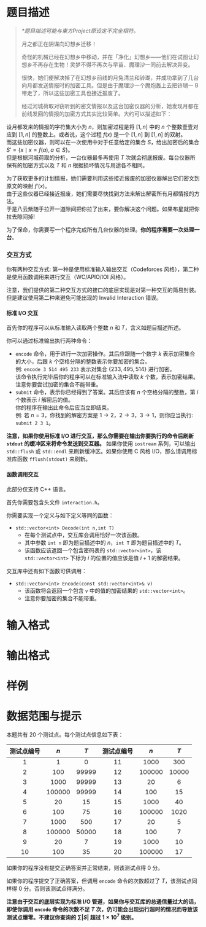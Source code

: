
# 题目描述

> *\*题目描述可能与東方Project原设定不完全相符。*
>
> 月之都正在阴谋向幻想乡迁移！
>
> 奇怪的机械已经在幻想乡中移动，并在「净化」幻想乡——他们在试图让幻想乡不再存在生物！灵梦不得不再次与早苗、魔理沙一同前去解决异变。
>
> 很快，她们便解决掉了在幻想乡前线的月兔清兰和铃瑚，并成功拿到了几台向月都发送情报时的加密工具。但是由于魔理沙一个魔炮轰上去把铃瑚一 B 带走了，所以这些加密工具也接近报废了。
>
> 经过河城荷取对窃听到的密文情报以及这台加密仪器的分析，她发现月都在前线发回的情报的加密方式其实比较简单。大约可以描述如下：

设月都发来的情报的字符集大小为 $n$，则加密过程是将 $[1,n]$ 中的 $n$ 个整数壹壹对应到 $[1,n]$ 的整数上。或者说，这个过程 $f(x)$ 是一个 $[1,n]$ 到 $[1,n]$ 的双射。  
而这些加密仪器，则可以在一次使用中对于任意给定的集合 $S$，给出加密后的集合 $S'=\{x\mid x=f(a),a\in S\}$。  
但是根据河城荷取的分析，一台仪器最多再使用 $T$ 次就会彻底报废。每台仪器所保有的加密方式以及 $T$ 和 $n$ 根据损坏情况与用途各不相同。

为了获取更多的计划情报，她们需要利用这些接近报废的加密仪器解出它们密文到原文的映射 $f'(x)$。  
由于这些仪器已经接近报废，她们需要尽快找到方法来解出解密所有月都情报的方法。  
于是八云紫随手拉开一道隙间把你拉了出来，要你解决这个问题。如果布星就把你拉去隙间掉!

为了保命，你需要写一个程序完成所有几台仪器的处理。**你的程序需要一次处理一台**。

### 交互方式

你有两种交互方式: 第一种是使用标准输入输出交互（Codeforces 风格），第二种是使用函数调用来进行交互（WC/APIO/IOI 风格）。

注意，我们提供的第二种交互方式的接口的底层实现是对第一种交互的简易封装。但是建议使用第二种来避免可能出现的 Invalid Interaction 错误。

#### 标准 I/O 交互

首先你的程序可以从标准输入读取两个整数 $n$ 和 $T$，含义如题目描述所述。

你可以通过标准输出执行两种命令：

- `encode` 命令，用于进行一次加密操作。其后应跟随一个数字 $k$ 表示加密集合的大小，后跟 $k$ 个空格分隔的整数表示你要加密的集合。  
  例: `encode 3 514 495 233` 表示对集合 $\{233,495,514\}$ 进行加密。  
  该命令执行完毕后你的程序可以在标准输入流中读取 $k$ 个数，表示加密结果。  
  注意你要尝试加密的集合不能带重。
- `submit` 命令，表示你已经得到了答案。其后应该有 $n$ 个空格分隔的整数，第 $i$ 个数表示 $i$ 解密后的值。  
  你的程序在输出此命令后应当立即结束。  
  例: 若 $n=3$，你找到的解密方案是 $1\rightarrow 2，2\rightarrow 3，3\rightarrow 1$，则你应当执行: `submit 2 3 1`。

**注意，如果你使用标准 I/O 进行交互，那么你需要在输出你要执行的命令后刷新 `stdout` 的缓冲区来将命令发送到交互器。** 如果你使用 `iostream` 系列，可以输出 `std::flush` 或 `std::endl` 来刷新缓冲区。如果你使用 C 风格 I/O，那么请调用标准库函数 `fflush(stdout)` 来刷新。

#### 函数调用交互

此部分仅支持 C++ 语言。

首先你需要包含头文件 `interaction.h`。

你需要实现一个定义与如下定义等同的函数：

- `std::vector<int> Decode(int n,int T)`
  + 在每个测试点中，交互库会调用恰好一次该函数。
  + 其中参数 `int n` 即为题目描述中的 $n$，`int T` 即为题目描述中的 $T$。
  + 该函数应该返回一个包含密码表的 `std::vector<int>`，该 `std::vector<int>` 下标为 $i$ 的位置的值应该是值 $i+1$ 的解密结果。

交互库中还有如下函数可供调用：

- `std::vector<int> Encode(const std::vector<int>& v)`
  + 该函数将会返回一个包含 `v` 中的值的加密结果的 `std::vector<int>`。
  + 注意你要加密的集合不能带重。

# 输入格式



# 输出格式



# 样例



# 数据范围与提示

本题共有 $20$ 个测试点。每个测试点信息如下表：

| 测试点编号 |  $n$   |  $T$  | 测试点编号 |  $n$   |  $T$  |
| :-------: | :----: | :---: | :-------: | :----: | :---: |
|     1     |&nbsp;1&nbsp;|   0   |    11     |  1000  |  300  |
|     2     |  100   | 99999 |    12     | 100000 | 10000 |
|     3     |  1000  | 99999 |    13     |   20   |   6   |
|     4     | 100000 | 99999 |    14     |  100   |  15   |
|     5     |   20   |  15   |&nbsp;15&nbsp;|  1000  |  40   |
|     6     |  100   |  75   |    16     | 100000 | 1020  |
|     7     |  1000  |  500  |    17     |   20   |   5   |
|     8     | 100000 | 50000 |    18     |  100   |   7   |
|     9     |   20   |   7   |    19     |  1000  |  10   |
|    10     |  100   |  35   |    20     | 100000 |  17   |

如果你的程序没有提交正确答案并正常结束，则该测试点得 $0$ 分。

如果你的程序提交了正确答案，但调用 `encode` 命令的次数超过了 $T$，该测试点同样得 $0$ 分。否则该测试点得满分。

**注意由于交互的底层实现为标准 I/O 管道，如果你与交互库的总通信量过大的话，即使你调用 `encode` 命令的次数不足 $T$ 次，仍可能会出现运行超时的情况而导致该测试点爆零。不建议你查询的 $\sum |S|$ 超过 $1\times 10 ^7$ 级别。** 

